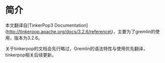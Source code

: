 # 简介

本文翻译自\[TinkerPop3 Documentation\]\(http://tinkerpop.apache.org/docs/3.2.6/reference\)，主要为了gremlin的使用，版本为3.2.6。

关于tinkerpop的文档会先行略过，Gremlin的语法特性与使用优先翻译，tinkerpop相关后续更新。

